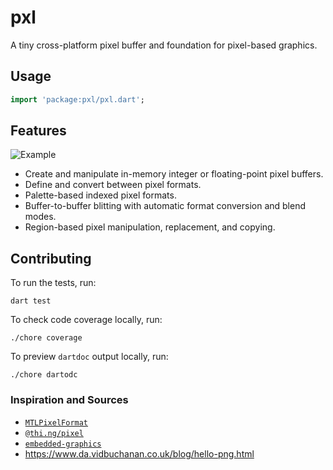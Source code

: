 # pxl

A tiny cross-platform pixel buffer and foundation for pixel-based graphics.

## Usage

```dart
import 'package:pxl/pxl.dart';
```

## Features

![Example](https://github.com/user-attachments/assets/5d8a97c5-d9d8-4c60-852c-bfd043f1634b)

- Create and manipulate in-memory integer or floating-point pixel buffers.
- Define and convert between pixel formats.
- Palette-based indexed pixel formats.
- Buffer-to-buffer blitting with automatic format conversion and blend modes.
- Region-based pixel manipulation, replacement, and copying.

## Contributing

To run the tests, run:

```shell
dart test
```

To check code coverage locally, run:

```shell
./chore coverage
```

To preview `dartdoc` output locally, run:

```shell
./chore dartodc
```

### Inspiration and Sources

- [`MTLPixelFormat`](https://developer.apple.com/documentation/metal/mtlpixelformat)
- [`@thi.ng/pixel`](https://github.com/thi-ng/umbrella/tree/main/packages/pixel)
- [`embedded-graphics`](https://crates.io/crates/embedded-graphics)
- <https://www.da.vidbuchanan.co.uk/blog/hello-png.html>
